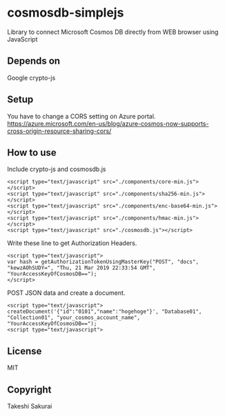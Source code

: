 # cosmosdb-simplejs
Library to connect Microsoft Cosmos DB directly from WEB browser using JavaScript

## Depends on
Google crypto-js

## Setup
You have to change a CORS setting on Azure portal.
https://azure.microsoft.com/en-us/blog/azure-cosmos-now-supports-cross-origin-resource-sharing-cors/

## How to use
Include crypto-js and cosmosdb.js

```
<script type="text/javascript" src="./components/core-min.js"></script>
<script type="text/javascript" src="./components/sha256-min.js"></script>
<script type="text/javascript" src="./components/enc-base64-min.js"></script>
<script type="text/javascript" src="./components/hmac-min.js"></script>
<script type="text/javascript" src="./cosmosdb.js"></script>
```

Write these line to get Authorization Headers.

```
<script type="text/javascript">
var hash = getAuthorizationTokenUsingMasterKey("POST", "docs", "kewzAOhSUDY=", "Thu, 21 Mar 2019 22:33:54 GMT", "YourAccessKeyOfCosmosDB==");
</script>
```

POST JSON data and create a document.

```
<script type="text/javascript">
createDocument('{"id":"0101","name":"hogehoge"}', "Database01", "Collection01", "your_cosmos_account_name", "YourAccessKeyOfCosmosDB==");
<script type="text/javascript">
```

## License
MIT

## Copyright
Takeshi Sakurai
